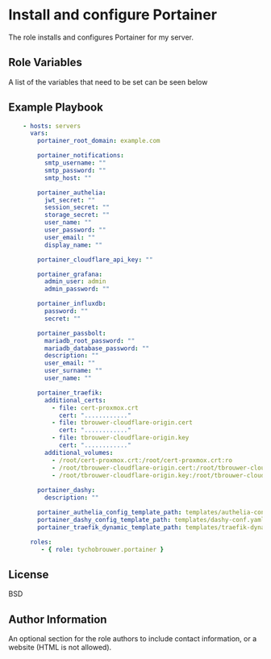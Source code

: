 Install and configure Portainer
=========

The role installs and configures Portainer for my server.

Role Variables
--------------

A list of the variables that need to be set can be seen below

Example Playbook
----------------

```yaml
    - hosts: servers
      vars:
        portainer_root_domain: example.com

        portainer_notifications:
          smtp_username: ""
          smtp_password: ""
          smtp_host: ""

        portainer_authelia:
          jwt_secret: ""
          session_secret: ""
          storage_secret: ""
          user_name: ""
          user_password: ""
          user_email: ""
          display_name: ""

        portainer_cloudflare_api_key: ""

        portainer_grafana:
          admin_user: admin
          admin_password: ""

        portainer_influxdb:
          password: ""
          secret: ""

        portainer_passbolt:
          mariadb_root_password: ""
          mariadb_database_password: ""
          description: ""
          user_email: ""
          user_surname: ""
          user_name: ""

        portainer_traefik:
          additional_certs:
            - file: cert-proxmox.crt
              cert: "............"
            - file: tbrouwer-cloudflare-origin.cert
              cert: "............"
            - file: tbrouwer-cloudflare-origin.key
              cert: "............"
          additional_volumes:
            - /root/cert-proxmox.crt:/root/cert-proxmox.crt:ro
            - /root/tbrouwer-cloudflare-origin.cert:/root/tbrouwer-cloudflare-origin.cert:ro
            - /root/tbrouwer-cloudflare-origin.key:/root/tbrouwer-cloudflare-origin.key:ro
        
        portainer_dashy:
          description: ""

        portainer_authelia_config_template_path: templates/authelia-config.yaml.j2
        portainer_dashy_config_template_path: templates/dashy-conf.yaml.j2
        portainer_traefik_dynamic_template_path: templates/traefik-dynamic.yaml.j2

      roles:
         - { role: tychobrouwer.portainer }
```

License
-------

BSD

Author Information
------------------

An optional section for the role authors to include contact information, or a website (HTML is not allowed).
